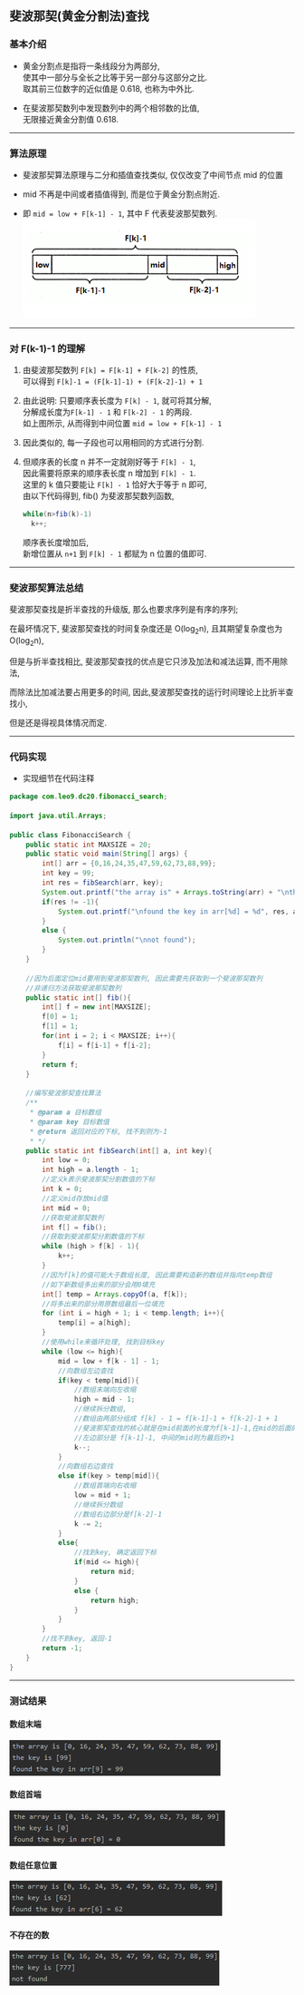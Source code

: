 

## 斐波那契(黄金分割法)查找

### 基本介绍
- 黄金分割点是指将一条线段分为两部分,  
  使其中一部分与全长之比等于另一部分与这部分之比.  
  取其前三位数字的近似值是 0.618, 也称为中外比.

- 在斐波那契数列中发现数列中的两个相邻数的比值,  
  无限接近黄金分割值 0.618.

****
### 算法原理
- 斐波那契算法原理与二分和插值查找类似, 仅仅改变了中间节点 mid 的位置

- mid 不再是中间或者插值得到, 而是位于黄金分割点附近.  

- 即 `mid = low + F[k-1] - 1`, 其中 F 代表斐波那契数列.  
  ![斐波那契](../99.images/2020-06-01-10-31-44.png)

****
### 对 F(k-1)-1 的理解
1. 由斐波那契数列 `F[k] = F[k-1] + F[k-2]` 的性质,  
   可以得到 `F[k]-1 = (F[k-1]-1) + (F[k-2]-1) + 1`  

2. 由此说明: 只要顺序表长度为 `F[k] - 1`, 就可将其分解,  
   分解成长度为`F[k-1] - 1` 和 `F[k-2] - 1` 的两段.  
   如上图所示, 从而得到中间位置 `mid = low + F[k-1] - 1`

3. 因此类似的, 每一子段也可以用相同的方式进行分割.

4. 但顺序表的长度 n 并不一定就刚好等于 `F[k] - 1`,  
   因此需要将原来的顺序表长度 n 增加到 `F[k] - 1`.  
   这里的 k 值只要能让 `F[k] - 1` 恰好大于等于 n 即可,  
   由以下代码得到, fib() 为斐波那契数列函数,   
   ```java
   while(n>fib(k)-1)
     k++;
   ```
   顺序表长度增加后,  
   新增位置从 `n+1` 到 `F[k] - 1` 都赋为 n 位置的值即可.
   
****   
### 斐波那契算法总结
斐波那契查找是折半查找的升级版, 那么也要求序列是有序的序列;

在最坏情况下, 斐波那契查找的时间复杂度还是 O(log<sub>2</sub>n), 且其期望复杂度也为 O(log<sub>2</sub>n),

但是与折半查找相比, 斐波那契查找的优点是它只涉及加法和减法运算, 而不用除法,

而除法比加减法要占用更多的时间, 因此,斐波那契查找的运行时间理论上比折半查找小,

但是还是得视具体情况而定.

****
### 代码实现
- 实现细节在代码注释

```java
package com.leo9.dc20.fibonacci_search;

import java.util.Arrays;

public class FibonacciSearch {
    public static int MAXSIZE = 20;
    public static void main(String[] args) {
        int[] arr = {0,16,24,35,47,59,62,73,88,99};
        int key = 99;
        int res = fibSearch(arr, key);
        System.out.printf("the array is" + Arrays.toString(arr) + "\nthe key is [%d]", key);
        if(res != -1){
            System.out.printf("\nfound the key in arr[%d] = %d", res, arr[res]);
        }
        else {
            System.out.println("\nnot found");
        }
    }

    //因为后面定位mid要用到斐波那契数列, 因此需要先获取到一个斐波那契数列
    //非递归方法获取斐波那契数列
    public static int[] fib(){
        int[] f = new int[MAXSIZE];
        f[0] = 1;
        f[1] = 1;
        for(int i = 2; i < MAXSIZE; i++){
            f[i] = f[i-1] + f[i-2];
        }
        return f;
    }

    //编写斐波那契查找算法
    /**
     * @param a 目标数组
     * @param key 目标数值
     * @return 返回对应的下标, 找不到则为-1
     * */
    public static int fibSearch(int[] a, int key){
        int low = 0;
        int high = a.length - 1;
        //定义k表示斐波那契分割数值的下标
        int k = 0;
        //定义mid存放mid值
        int mid = 0;
        //获取斐波那契数列
        int f[] = fib();
        //获取到斐波那契分割数值的下标
        while (high > f[k] - 1){
            k++;
        }
        //因为f[k]的值可能大于数组长度, 因此需要构造新的数组并指向temp数组
        //如下新数组多出来的部分会用0填充
        int[] temp = Arrays.copyOf(a, f[k]);
        //将多出来的部分用原数组最后一位填充
        for (int i = high + 1; i < temp.length; i++){
            temp[i] = a[high];
        }
        //使用while来循环处理, 找到目标key
        while (low <= high){
            mid = low + f[k - 1] - 1;
            //向数组左边查找
            if(key < temp[mid]){
                //数组末端向左收缩
                high = mid - 1;
                //继续拆分数组,
                //数组由两部分组成 f[k] - 1 = f[k-1]-1 + f[k-2]-1 + 1
                //斐波那契查找的核心就是在mid前面的长度为f[k-1]-1,在mid的后面的长度为f[k-2]-1
                //左边部分是 f[k-1]-1, 中间的mid则为最后的+1
                k--;
            }
            //向数组右边查找
            else if(key > temp[mid]){
                //数组首端向右收缩
                low = mid + 1;
                //继续拆分数组
                //数组右边部分是f[k-2]-1
                k -= 2;
            }
            else{
                //找到key, 确定返回下标
                if(mid <= high){
                    return mid;
                }
                else {
                    return high;
                }
            }
        }
        //找不到key, 返回-1
        return -1;
    }
}

```

****
### 测试结果
#### 数组末端
![数组末端](../99.images/2020-06-01-17-03-22.png)

#### 数组首端
![数组首端](../99.images/2020-06-01-17-04-41.png)

#### 数组任意位置
![任意位置](../99.images/2020-06-01-17-05-37.png)

#### 不存在的数
![不存在数](../99.images/2020-06-01-17-07-18.png)